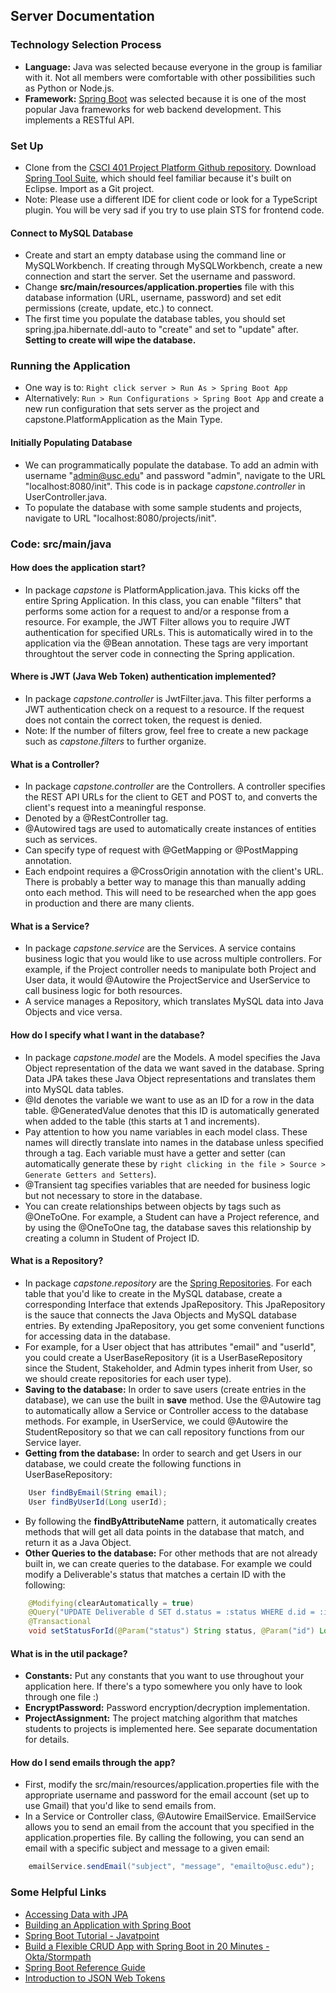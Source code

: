 ## Server Documentation

### Technology Selection Process

- **Language:** Java was selected because everyone in the group is familiar with it. Not all members were comfortable with other possibilities such as Python or Node.js.
- **Framework:** [Spring Boot](https://projects.spring.io/spring-boot/) was selected because it is one of the most popular Java frameworks for web backend development. This implements a RESTful API.

### Set Up
- Clone from the [CSCI 401 Project Platform Github repository](https://github.com/joanhong/csci401-project). Download [Spring Tool Suite](https://spring.io/tools/sts/all), which should feel familiar because it's built on Eclipse. Import as a Git project. 
- Note: Please use a different IDE for client code or look for a TypeScript plugin. You will be very sad if you try to use plain STS for frontend code.

#### Connect to MySQL Database 
- Create and start an empty database using the command line or MySQLWorkbench. If creating through MySQLWorkbench, create a new connection and start the server. Set the username and password.
- Change **src/main/resources/application.properties** file with this database information (URL, username, password) and set edit permissions (create, update, etc.) to connect.
- The first time you populate the database tables, you should set spring.jpa.hibernate.ddl-auto to "create" and set to "update" after. **Setting to create will wipe the database.**

### Running the Application
- One way is to:
`Right click server > Run As > Spring Boot App` 
- Alternatively: 
`Run > Run Configurations > Spring Boot App` and create a new run configuration that sets server as the project and capstone.PlatformApplication as the Main Type.

#### Initially Populating Database
- We can programmatically populate the database. To add an admin  with username "admin@usc.edu" and password "admin", navigate to the URL "localhost:8080/init". This code is in package *capstone.controller* in UserController.java.
- To populate the database with some sample students and projects, navigate to URL "localhost:8080/projects/init".  

### Code: src/main/java

#### How does the application start?

- In package *capstone* is PlatformApplication.java. This kicks off the entire Spring Application. In this class, you can enable "filters" that performs some action for a request to and/or a response from a resource. For example, the JWT Filter allows you to require JWT authentication for specified URLs. This is automatically wired in to the application via the @Bean annotation. These tags are very important throughtout the server code in connecting the Spring application.

#### Where is JWT (Java Web Token) authentication implemented?

- In package *capstone.controller* is JwtFilter.java. This filter performs a JWT authentication check on a request to a resource. If the request does not contain the correct token, the request is denied. 
- Note: If the number of filters grow, feel free to create a new package such as *capstone.filters* to further organize. 

#### What is a Controller?
- In package *capstone.controller* are the Controllers. A controller specifies the REST API URLs for the client to GET and POST to, and converts the client's request into a meaningful response.
- Denoted by a @RestController tag.
- @Autowired tags are used to automatically create instances of entities such as services.
- Can specify type of request with @GetMapping or @PostMapping annotation.
- Each endpoint requires a @CrossOrigin annotation with the client's URL. There is probably a better way to manage this than manually adding onto each method. This will need to be researched when the app goes in production and there are many clients.

#### What is a Service?
- In package *capstone.service* are the Services. A service contains business logic that you would like to use across multiple controllers. For example, if the Project controller needs to manipulate both Project and User data, it would @Autowire the ProjectService and UserService to call business logic for both resources.
- A service manages a Repository, which translates MySQL data into Java Objects and vice versa.

#### How do I specify what I want in the database?
- In package *capstone.model* are the Models. A model specifies the Java Object representation of the data we want saved in the database. Spring Data JPA takes these Java Object representations and translates them into MySQL data tables.
- @Id denotes the variable we want to use as an ID for a row in the data table. @GeneratedValue denotes that this ID is automatically generated when added to the table (this starts at 1 and increments).
- Pay attention to how you name variables in each model class. These names will directly translate into names in the database unless specified through a tag. Each variable must have a getter and setter (can automatically generate these by `right clicking in the file > Source > Generate Getters and Setters`).
- @Transient tag specifies variables that are needed for business logic but not necessary to store in the database.
- You can create relationships between objects by tags such as @OneToOne. For example, a Student can have a Project reference, and by using the @OneToOne tag, the database saves this relationship by creating a column in Student of Project ID.

#### What is a Repository?   
- In package *capstone.repository* are the [Spring Repositories](https://docs.spring.io/spring-data/jpa/docs/1.4.3.RELEASE/reference/html/jpa.repositories.html). For each table that you'd like to create in the MySQL database, create a corresponding Interface that extends JpaRepository. This JpaRepository is the sauce that connects the Java Objects and MySQL database entries. By extending JpaRepository, you get some convenient functions for accessing data in the database.
- For example, for a User object that has attributes "email" and "userId", you could create a UserBaseRepository (it is a UserBaseRepository since the Student, Stakeholder, and Admin types inherit from User, so we should create repositories for each user type).
- **Saving to the database:** In order to save users (create entries in the database), we can use the built in **save** method. Use the @Autowire tag to automatically allow a Service or Controller access to the database methods. For example, in UserService, we could @Autowire the StudentRepository so that we can call repository functions from our Service layer. 
- **Getting from the database:** In order to search and get Users in our database, we could create the following functions in UserBaseRepository:
```java
    User findByEmail(String email);
    User findByUserId(Long userId);
```
- By following the **findByAttributeName** pattern, it automatically creates methods that will get all data points in the database that match, and return it as a Java Object.
- **Other Queries to the database:** For other methods that are not already built in, we can create queries to the database. For example we could modify a Deliverable's status that matches a certain ID with the following:
```java
    @Modifying(clearAutomatically = true)
    @Query("UPDATE Deliverable d SET d.status = :status WHERE d.id = :id")
    @Transactional
    void setStatusForId(@Param("status") String status, @Param("id") Long id);
```

#### What is in the util package?
- **Constants:** Put any constants that you want to use throughout your application here. If there's a typo somewhere you only have to look through one file :)
- **EncryptPassword:** Password encryption/decryption implementation.
- **ProjectAssignment:** The project matching algorithm that matches students to projects is implemented here. See separate documentation for details.

#### How do I send emails through the app?
- First, modify the src/main/resources/application.properties file with the appropriate username and password for the email account (set up to use Gmail) that you'd like to send emails from.
- In a Service or Controller class, @Autowire EmailService. EmailService allows you to send an email from the account that you specified in the application.properties file. By calling the following, you can send an email with a specific subject and message to a given email:
```java
    emailService.sendEmail("subject", "message", "emailto@usc.edu");
```

### Some Helpful Links
- [Accessing Data with JPA](https://spring.io/guides/gs/accessing-data-jpa/)
- [Building an Application with Spring Boot](https://spring.io/guides/gs/spring-boot/)
- [Spring Boot Tutorial - Javatpoint](https://www.javatpoint.com/spring-boot-tutorial)
- [Build a Flexible CRUD App with Spring Boot in 20 Minutes - Okta/Stormpath](https://stormpath.com/blog/tutorial-crud-spring-boot-20-minutes)
- [Spring Boot Reference Guide](https://docs.spring.io/spring-boot/docs/current/reference/htmlsingle/)
- [Introduction to JSON Web Tokens](https://jwt.io/introduction/)

